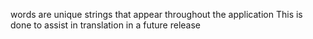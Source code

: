 words are unique strings that appear throughout the application
This is done to assist in translation in a future release